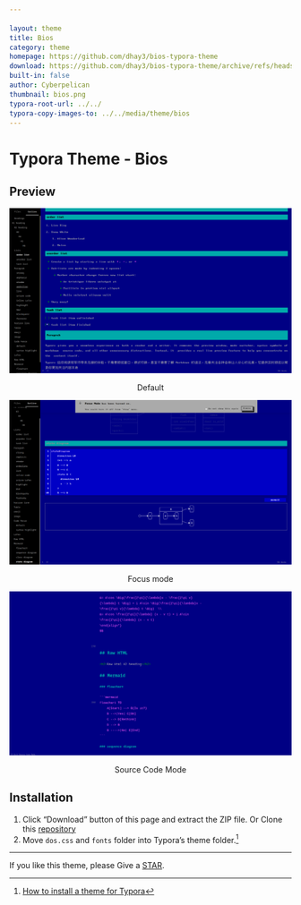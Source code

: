 ```yaml
---

layout: theme
title: Bios
category: theme
homepage: https://github.com/dhay3/bios-typora-theme
download: https://github.com/dhay3/bios-typora-theme/archive/refs/heads/main.zip
built-in: false
author: Cyberpelican
thumbnail: bios.png
typora-root-url: ../../
typora-copy-images-to: ../../media/theme/bios
---
```


# Typora Theme - Bios

## Preview

![2023-05-09_20-16](/media/theme/bios/2023-05-09_20-16.png)


<p align="center">Default</p

![2023-05-09_20-18](/media/theme/bios/2023-05-09_20-18.png)

<p align="center">Focus mode</p

![2023-05-09_20-19](/media/theme/bios/2023-05-09_20-19.png)

<p align="center">Source Code Mode</p>

## Installation

1. Click “Download” button of this page and extract the ZIP file. Or Clone this [repository](https://github.com/dhay3/bios-typora-theme)
2. Move `dos.css` and `fonts` folder into Typora’s theme folder.[^1]

[^1]:[How to install a theme for Typora](https://theme.typora.io/doc/Install-Theme/)

---

If you like this theme, please Give a [STAR](https://github.com/dhay3/bios-typora-theme).